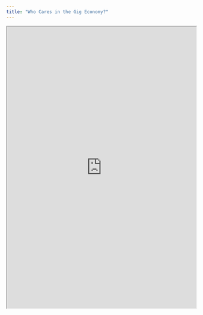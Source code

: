 ```yaml
---
title: "Who Cares in the Gig Economy?"
---
```



<iframe height="750" width="100%" src="https://ewelton.github.io/ktest/wiki.html#Who%20Cares%20in%20the%20Gig%20Economy?"></iframe>
